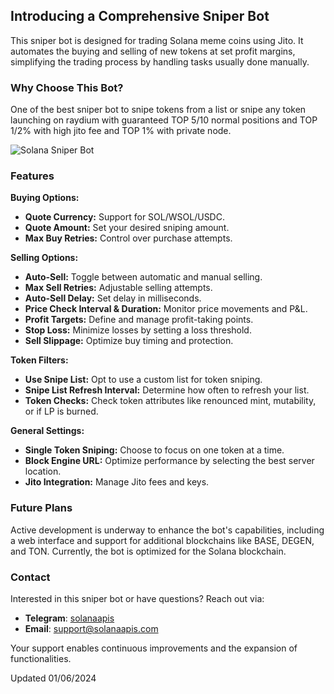 ## Introducing a Comprehensive Sniper Bot
This sniper bot is designed for trading Solana meme coins using Jito. It automates the buying and selling of new tokens at set profit margins, simplifying the trading process by handling tasks usually done manually.

### Why Choose This Bot?
One of the best sniper bot to snipe tokens from a list or snipe any token launching on raydium with guaranteed TOP 5/10 normal positions and TOP 1/2% with high jito fee and TOP 1% with private node.

![Solana Sniper Bot](https://github.com/primeoss/jito-solana-sniper-bot/blob/main/JitoSniperBot.png)

### Features
**Buying Options:**
- **Quote Currency:** Support for SOL/WSOL/USDC.
- **Quote Amount:** Set your desired sniping amount.
- **Max Buy Retries:** Control over purchase attempts.

**Selling Options:**
- **Auto-Sell:** Toggle between automatic and manual selling.
- **Max Sell Retries:** Adjustable selling attempts.
- **Auto-Sell Delay:** Set delay in milliseconds.
- **Price Check Interval & Duration:** Monitor price movements and P&L.
- **Profit Targets:** Define and manage profit-taking points.
- **Stop Loss:** Minimize losses by setting a loss threshold.
- **Sell Slippage:** Optimize buy timing and protection.

**Token Filters:**
- **Use Snipe List:** Opt to use a custom list for token sniping.
- **Snipe List Refresh Interval:** Determine how often to refresh your list.
- **Token Checks:** Check token attributes like renounced mint, mutability, or if LP is burned.

**General Settings:**
- **Single Token Sniping:** Choose to focus on one token at a time.
- **Block Engine URL:** Optimize performance by selecting the best server location.
- **Jito Integration:** Manage Jito fees and keys.

### Future Plans
Active development is underway to enhance the bot's capabilities, including a web interface and support for additional blockchains like BASE, DEGEN, and TON. Currently, the bot is optimized for the Solana blockchain.

### Contact
Interested in this sniper bot or have questions? Reach out via:
- **Telegram**: [solanaapis](https://t.me/solanaapis)
- **Email**: [support@solanaapis.com](mailto:support@solanaapis.com)

Your support enables continuous improvements and the expansion of functionalities.

Updated 01/06/2024
